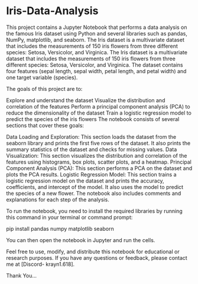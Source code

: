# Iris-Data-Analysis
This project contains a Jupyter Notebook that performs a data analysis on the famous Iris dataset using Python and several libraries such as pandas, NumPy, matplotlib, and seaborn.  The Iris dataset is a multivariate dataset that includes the measurements of 150 iris flowers from three different species: Setosa, Versicolor, and Virginica. 
The Iris dataset is a multivariate dataset that includes the measurements of 150 iris flowers from three different species: Setosa, Versicolor, and Virginica. The dataset contains four features (sepal length, sepal width, petal length, and petal width) and one target variable (species).

The goals of this project are to:

Explore and understand the dataset
Visualize the distribution and correlation of the features
Perform a principal component analysis (PCA) to reduce the dimensionality of the dataset
Train a logistic regression model to predict the species of the iris flowers
The notebook consists of several sections that cover these goals:

Data Loading and Exploration: This section loads the dataset from the seaborn library and prints the first five rows of the dataset. It also prints the summary statistics of the dataset and checks for missing values.
Data Visualization: This section visualizes the distribution and correlation of the features using histograms, box plots, scatter plots, and a heatmap.
Principal Component Analysis (PCA): This section performs a PCA on the dataset and plots the PCA results.
Logistic Regression Model: This section trains a logistic regression model on the dataset and prints the accuracy, coefficients, and intercept of the model. It also uses the model to predict the species of a new flower.
The notebook also includes comments and explanations for each step of the analysis.

To run the notebook, you need to install the required libraries by running this command in your terminal or command prompt:

pip install pandas numpy matplotlib seaborn

You can then open the notebook in Jupyter and run the cells.

Feel free to use, modify, and distribute this notebook for educational or research purposes. If you have any questions or feedback, please contact me at [Discord- krayn1.618].

Thank You...

